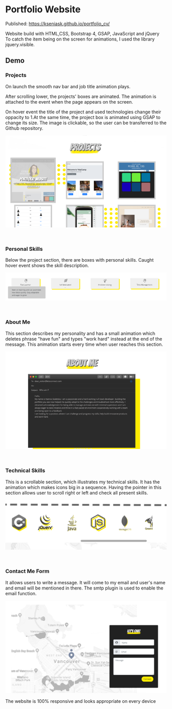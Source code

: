 # Portfolio Website
Published: https://kseniask.github.io/portfolio_cv/ 

Website build with HTML,CSS, Bootstrap 4, GSAP, JavaScript and jQuery</br>
To catch the item being on the screen for animations, I used the library jquery.visible.

## Demo

### **Projects**

On launch the smooth nav bar and job title animation plays.

After scrolling lower, the projects' boxes are animated. The animation is attached to the event when the page appears on the screen.

On hover event the title of the project and used technologies change their oppacity to 1.At the same time, the project box is animated using GSAP to change its size. The image is clickable, so the user can be transferred to the Github repository.

![launch page](img/projects_scrshot.png)

</br>

### **Personal Skills**

Below the project section, there are boxes with personal skills. Caught hover event shows the skill description.

![traits](img/trait_scrshot.png)

</br>

### **About Me**

This section describes my personality and has a small animation which deletes phrase "have fun" and types "work hard" instead at the end of the message. This animation starts every time when user reaches this section.

![about me](img/aboutme_scrshot.png)

<br>

### **Technical Skills**

This is a scrollable section, which illustrates my technical skills. It has the animation which makes icons big in a sequence. Having the pointer in this section allows user to scroll right or left and check all present skills.

![about me](img/skills_scrshot.png)

<br>

### **Contact Me Form**

It allows users to write a message. It will come to my email and user's name and email will be mentioned in there. The smtp plugin is used to enable the email function.

![about me](img/mail_scrshot.png)

The website is 100% responsive and looks appropriate on every device
